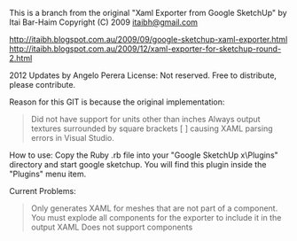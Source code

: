 This is a branch from the original "Xaml Exporter from Google SketchUp" by Itai Bar-Haim
 Copyright (C) 2009 itaibh@gmail.com

http://itaibh.blogspot.com.au/2009/09/google-sketchup-xaml-exporter.html
http://itaibh.blogspot.com.au/2009/12/xaml-exporter-for-sketchup-round-2.html

2012 Updates by Angelo Perera
License: Not reserved. Free to distribute, please contribute.

Reason for this GIT is because the original implementation:

> Did not have support for units other than inches
> Always output textures surrounded by square brackets [ ] causing XAML parsing errors in Visual Studio.


How to use:
Copy the Ruby .rb file into your "Google SketchUp x\Plugins" directory and start google sketchup. 
You will find this plugin inside the "Plugins" menu item.

Current Problems:
> Only generates XAML for meshes that are not part of a component.
> You must explode all components for the exporter to include it in the output XAML
> Does not support components